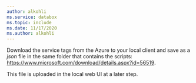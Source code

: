 ```yaml
---
author: alkohli
ms.service: databox  
ms.topic: include
ms.date: 11/17/2020
ms.author: alkohli
---
```


Download the service tags from the Azure to your local client and save as a *json* file in the same folder that contains the scripts: https://www.microsoft.com/download/details.aspx?id=56519. 

This file is uploaded in the local web UI at a later step. 
